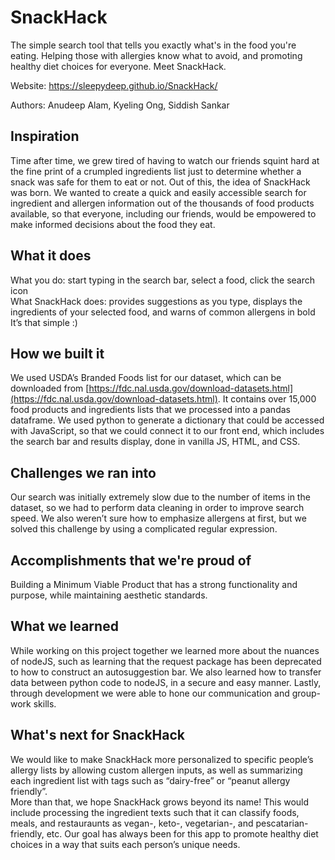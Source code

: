 # SnackHack
The simple search tool that tells you exactly what's in the food you're eating. Helping those with allergies know what to avoid, and promoting healthy diet choices for everyone. Meet SnackHack.
 
 Website: https://sleepydeep.github.io/SnackHack/
 
 Authors: Anudeep Alam, Kyeling Ong, Siddish Sankar
 
## Inspiration
Time after time, we grew tired of having to watch our friends squint hard at the fine print of a crumpled ingredients list just to determine whether a snack was safe for them to eat or not. Out of this, the idea of SnackHack was born. We wanted to create a quick and easily accessible search for ingredient and allergen information out of the thousands of food products available, so that everyone, including our friends, would be empowered to make informed decisions about the food they eat.

## What it does
What you do: start typing in the search bar, select a food, click the search icon    
What SnackHack does: provides suggestions as you type, displays the ingredients of your selected food, and warns of common allergens in bold    
It’s that simple :)

## How we built it
We used USDA’s Branded Foods list for our dataset, which can be downloaded from [https://fdc.nal.usda.gov/download-datasets.html](https://fdc.nal.usda.gov/download-datasets.html). It contains over 15,000 food products and ingredients lists that we processed into a pandas dataframe. We used python to generate a dictionary that could be accessed with JavaScript, so that we could connect it to our front end, which includes the search bar and results display, done in vanilla JS, HTML, and CSS.

## Challenges we ran into
Our search was initially extremely slow due to the number of items in the dataset, so we had to perform data cleaning in order to improve search speed. 
We also weren’t sure how to emphasize allergens at first, but we solved this challenge by using a complicated regular expression.

## Accomplishments that we're proud of
Building a Minimum Viable Product that has a strong functionality and purpose, while maintaining aesthetic standards.

## What we learned
While working on this project together we learned more about the nuances of nodeJS, such as learning that the request package has been deprecated to how to construct an autosuggestion bar. We also learned how to transfer data between python code to nodeJS, in a secure and easy manner. Lastly, through development we were able to hone our communication and group-work skills.

## What's next for SnackHack
We would like to make SnackHack more personalized to specific people’s allergy lists by allowing custom allergen inputs, as well as summarizing each ingredient list with tags such as “dairy-free” or “peanut allergy friendly”.    
More than that, we hope SnackHack grows beyond its name! This would include processing the ingredient texts such that it can classify foods, meals, and restauraunts as vegan-, keto-, vegetarian-, and pescatarian-friendly, etc. Our goal has always been for this app to promote healthy diet choices in a way that suits each person’s unique needs.
